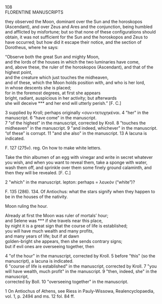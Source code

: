 108  
FLORENTINE MANUSCRIPTS

they observed the Moon, dominant over the Sun and the horoskopos (Ascendant), and over Zeus and Ares and the conjunction, being humbled and afflicted by misfortune; but so that none of these configurations should obtain, it was not sufficient for the Sun and the horoskopos and Zeus to have <simultaneously> occurred; but how did it escape their notice, and the section of Dorotheus, where he says:

“Observe both the great Sun and mighty Moon,  
and the lords of the houses in which the two luminaries have come,  
and, above these, the ruler of the horoskopos (Ascendant), and that of the highest point,  
and the creature which just touches the midheaven,  
and of these, which the Moon holds position with, and who is her lord,  
in whose descents she is placed;  
for in the foremost degrees, at first she appears  
bright, radiant, auspicious in her activity; but afterwards  
she will deceive *** and her end will utterly perish.”			[F. C.]

3 <simultaneously> supplied by Kroll; perhaps originally <συν>τετυχηκέναι. 4 "her" in the manuscript. 6 "have come" in the manuscript.  
7 "of the highest" in the manuscript, corrected by Kroll. 8 "touches the midheaven" in the manuscript. 9 "and indeed, whichever" in the manuscript.  
“of these” is corrupt. 11 "and she also" in the manuscript. 13 A lacuna is indicated.

F. 127 (275v). reg. On how to make white letters.

Take the thin albumen of an egg with vinegar and write in secret whatever you wish, and when you want to reveal them, take a sponge with water, wash them off, and sprinkle over them some finely ground calaminth, and then they will be revealed.			[F. C.]

2 "which" in the manuscript. lepton: perhaps = λευκόν (“white”)?

F. 135 (286). 134. Of Antiochus: what the stars signify when they happen to be in the houses of the nativity.

Moon ruling the hour.

Already at first the Moon was ruler of mortals’ hour;  
and Selene was *** if she travels near this place,  
by night it is a great sign that the course of life is established;  
you will have much wealth and many profits,  
and many years of life; but if at dawn  
golden-bright she appears, then she sends contrary signs;  
but if evil ones are overseeing together, then

4 "of the hour" in the manuscript, corrected by Kroll. 5 before "this" (so the manuscript), a lacuna is indicated.  
6 "course of life is established" in the manuscript, corrected by Kroll. 7 "you will have wealth, much profit" in the manuscript. 9 "then, indeed, she" in the manuscript,  
corrected by Boll. 10 "overseeing together" in the manuscript.

1 On Antiochus of Athens, see Riess in Pauly-Wissowa, Realencyclopaedia, vol. 1, p. 2494 and ms. 12 fol. 84 ff.